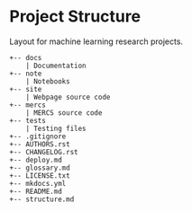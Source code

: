 # Project Structure

Layout for machine learning research projects.

```
+-- docs
    | Documentation
+-- note
    | Notebooks
+-- site
    | Webpage source code
+-- mercs
    | MERCS source code
+-- tests
    | Testing files
+-- .gitignore
+-- AUTHORS.rst
+-- CHANGELOG.rst
+-- deploy.md
+-- glossary.md
+-- LICENSE.txt
+-- mkdocs.yml
+-- README.md
+-- structure.md
```
